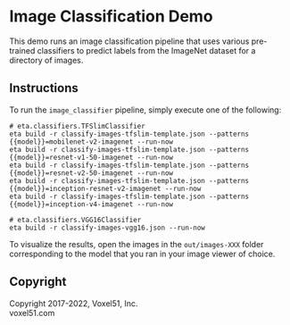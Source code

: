 # Image Classification Demo

This demo runs an image classification pipeline that uses various pre-trained
classifiers to predict labels from the ImageNet dataset for a directory of
images.

## Instructions

To run the `image_classifier` pipeline, simply execute one of the following:

```shell
# eta.classifiers.TFSlimClassifier
eta build -r classify-images-tfslim-template.json --patterns {{model}}=mobilenet-v2-imagenet --run-now
eta build -r classify-images-tfslim-template.json --patterns {{model}}=resnet-v1-50-imagenet --run-now
eta build -r classify-images-tfslim-template.json --patterns {{model}}=resnet-v2-50-imagenet --run-now
eta build -r classify-images-tfslim-template.json --patterns {{model}}=inception-resnet-v2-imagenet --run-now
eta build -r classify-images-tfslim-template.json --patterns {{model}}=inception-v4-imagenet --run-now

# eta.classifiers.VGG16Classifier
eta build -r classify-images-vgg16.json --run-now
```

To visualize the results, open the images in the `out/images-XXX` folder
corresponding to the model that you ran in your image viewer of choice.

## Copyright

Copyright 2017-2022, Voxel51, Inc.<br> voxel51.com
